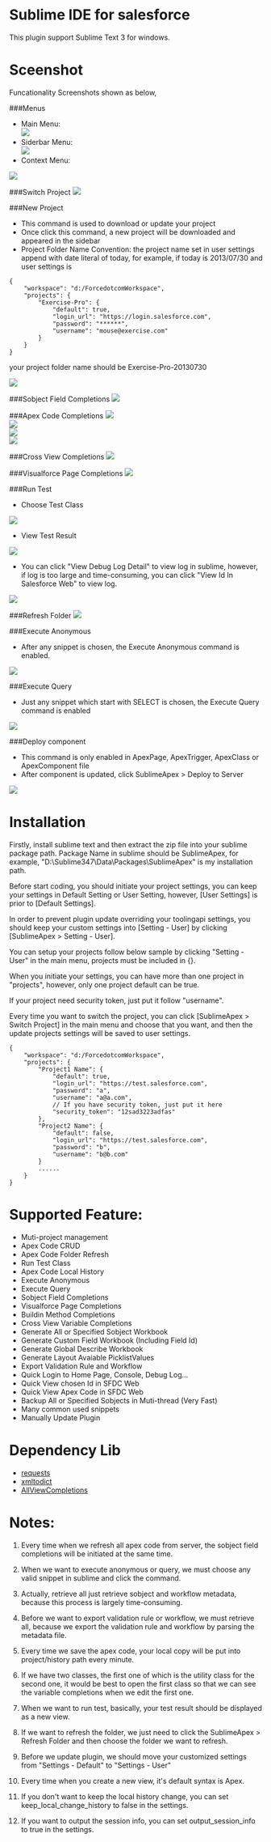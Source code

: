 # Sublime IDE for salesforce
This plugin support Sublime Text 3 for windows.

# Sceenshot #
Funcationality Screenshots shown as below,

###Menus
+ Main Menu:<br/>
<img src="https://raw.github.com/xjsender/SublimeApex/master/screenshot/main%20menu.png" /><br/>
+ Siderbar Menu:<br/>
<img src="https://raw.github.com/xjsender/SublimeApex/master/screenshot/siderbar%20menu.png" /><br/>
+ Context Menu:<br/>
<img src="https://raw.github.com/xjsender/SublimeApex/master/screenshot/context%20menu.png" />

###Switch Project
<img src="https://raw.github.com/xjsender/SublimeApex/master/screenshot/switch%20project.png" />

###New Project
+ This command is used to download or update your project
+ Once click this command, a new project will be downloaded and appeared in the sidebar
+ Project Folder Name Convention: the project name set in user settings append with date literal of today, for example,
if today is 2013/07/30 and user settings is 

```
{
    "workspace": "d:/ForcedotcomWorkspace",
    "projects": {
        "Exercise-Pro": {
            "default": true,
            "login_url": "https://login.salesforce.com",
            "password": "******",
            "username": "mouse@exercise.com"
        }
    }
}
```
your project folder name should be Exercise-Pro-20130730

<img src="https://raw.github.com/xjsender/SublimeApex/master/screenshot/new%20project.png" />

###Sobject Field Completions
<img src="https://raw.github.com/xjsender/SublimeApex/master/screenshot/sobject%20field%20completions.png" />

###Apex Code Completions
<img src="https://raw.github.com/xjsender/SublimeApex/master/screenshot/Apex%20code%20completions.png" /><br/>
<img src="https://raw.github.com/xjsender/SublimeApex/master/screenshot/map%20completions.png" /><br/>
<img src="https://raw.github.com/xjsender/SublimeApex/master/screenshot/set%20completions.png" /><br/>
<img src="https://raw.github.com/xjsender/SublimeApex/master/screenshot/list%20completions.png" />

###Cross View Completions
<img src="https://raw.github.com/xjsender/SublimeApex/master/screenshot/cross%20view%20completions.png" />

###Visualforce Page Completions
<img src="https://raw.github.com/xjsender/SublimeApex/master/screenshot/visualforce%20page%20completions.png" />

###Run Test
+ Choose Test Class <br/>
<img src="https://raw.github.com/xjsender/SublimeApex/master/screenshot/choose%20test%20class.png" />

+ View Test Result<br/>
<img src="https://raw.github.com/xjsender/SublimeApex/master/screenshot/test%20result.png" />

+ You can click "View Debug Log Detail" to view log in sublime, however, if log is too large and time-consuming, you can click "View Id In Salesforce Web" to view log.<br/>
<img src="https://raw.github.com/xjsender/SublimeApex/master/screenshot/view%20debug%20log.png" />

###Refresh Folder
<img src="https://raw.github.com/xjsender/SublimeApex/master/screenshot/refresh%20folder.png" />

###Execute Anonymous
+ After any snippet is chosen, the Execute Anonymous command is enabled.
<img src="https://raw.github.com/xjsender/SublimeApex/master/screenshot/execute%20anonymous.png" />

###Execute Query
+ Just any snippet which start with SELECT is chosen, the Execute Query command is enabled
<img src="https://raw.github.com/xjsender/SublimeApex/master/screenshot/execute%20query.png" />

###Deploy component
+ This command is only enabled in ApexPage, ApexTrigger, ApexClass or ApexComponent file
+ After component is updated, click SublimeApex > Deploy to Server
<img src="https://raw.github.com/xjsender/SublimeApex/master/screenshot/deploy%20code.png" />

# Installation #
Firstly, install sublime text and then extract the zip file into your sublime package path.
Package Name in sublime should be SublimeApex, for example, "D:\Sublime347\Data\Packages\SublimeApex" is my installation path.

Before start coding, you should initiate your project settings, you can keep your settings in Default Setting or User Setting, however, [User Settings] is prior to [Default Settings].

In order to prevent plugin update overriding your toolingapi settings, you should keep your custom settings into [Setting - User] by clicking [SublimeApex > Setting - User].

You can setup your projects follow below sample by clicking "Setting - User" in the main menu, projects must be included in {}.

When you initiate your settings, you can have more than one project in "projects", however, only one project default can be true.

If your project need security token, just put it follow "username".

Every time you want to switch the project, you can click [SublimeApex > Switch Project] in the main menu and choose that you want, and then the update projects settings will be saved to user settings.
``` 
{
    "workspace": "d:/ForcedotcomWorkspace",
    "projects": {
        "Project1 Name": {
            "default": true,
            "login_url": "https://test.salesforce.com",
            "password": "a",
            "username": "a@a.com",
            // If you have security token, just put it here
            "security_token": "12sad3223adfas"
        },
        "Project2 Name": {
            "default": false,
            "login_url": "https://test.salesforce.com",
            "password": "b",
            "username": "b@b.com"
        }
        ......
    }
}
```

# Supported Feature: #
+ Muti-project management
+ Apex Code CRUD
+ Apex Code Folder Refresh
+ Run Test Class
+ Apex Code Local History
+ Execute Anonymous
+ Execute Query
+ Sobject Field Completions
+ Visualforce Page Completions
+ Buildin Method Completions
+ Cross View Variable Completions
+ Generate All or Specified Sobject Workbook
+ Generate Custom Field Workbook (Including Field Id)
+ Generate Global Describe Workbook
+ Generate Layout Avaiable PicklistValues
+ Export Validation Rule and Workflow
+ Quick Login to Home Page, Console, Debug Log...
+ Quick View chosen Id in SFDC Web
+ Quick View Apex Code in SFDC Web
+ Backup All or Specified Sobjects in Muti-thread (Very Fast)
+ Many common used snippets
+ Manually Update Plugin

# Dependency Lib #
+ [requests](https://github.com/kennethreitz/requests)
+ [xmltodict](https://github.com/martinblech/xmltodict)
+ [AllViewCompletions](https://github.com/alienhard/SublimeAllAutocomplete/blob/master/all_views_completions.py)

# Notes: #
1. Every time when we refresh all apex code from server, the sobject field completions will be initiated at the same time.

2. When we want to execute anonymous or query, we must choose any valid snippet in sublime and click the command.

3. Actually, retrieve all just retrieve sobject and workflow metadata, because this process is largely time-consuming.

4. Before we want to export validation rule or workflow, we must retrieve all, because we export the validation rule and workflow by parsing the metadata file.

5. Every time we save the apex code, your local copy will be put into project/history path every minute.

6. If we have two classes, the first one of which is the utility class for the second one, it would be best to open the first class so that we can see the variable completions when we edit the first one.

7. When we want to run test, basically, your test result should be displayed as a new view.

8. If we want to refresh the folder, we just need to click the SublimeApex > Refresh Folder and then choose the folder we want to refresh.

9. Before we update plugin, we should move your customized settings from "Settings - Default" to "Settings - User"

10. Every time when you create a new view, it's default syntax is Apex.

11. If you don't want to keep the local history change, you can set keep_local_change_history to false in the settings.

12. If you want to output the session info, you can set output_session_info to true in the settings.